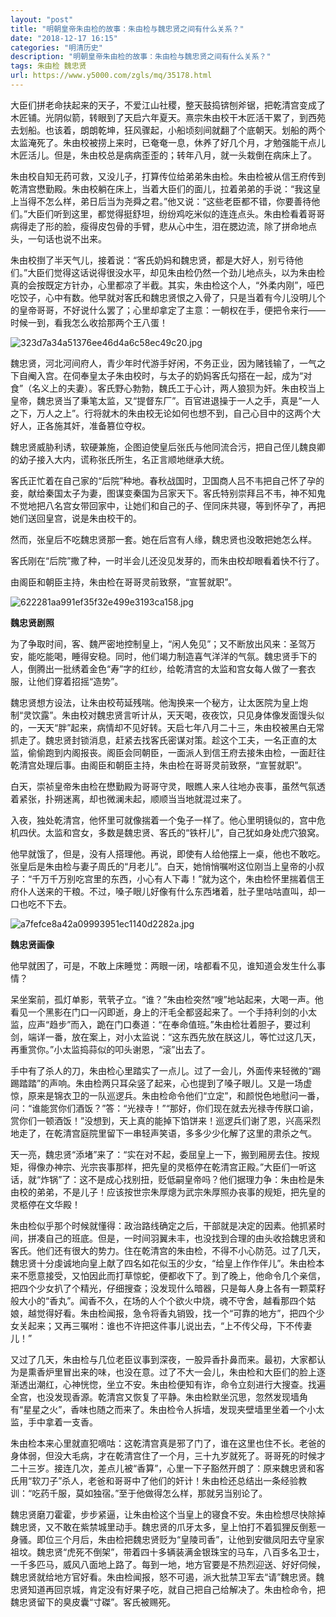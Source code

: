 ```yaml
---
layout: "post"
title: "明朝皇帝朱由检的故事：朱由检与魏忠贤之间有什么关系？"
date: "2018-12-17 16:15"
categories: "明清历史"
description: "明朝皇帝朱由检的故事：朱由检与魏忠贤之间有什么关系？"
tags: 朱由检 魏忠贤
url: https://www.y5000.com/zgls/mq/35178.html
---
```






大臣们拼老命扶起来的天子，不爱江山社稷，整天鼓捣锛刨斧锯，把乾清宫变成了木匠铺。光阴似箭，转眼到了天启六年夏天。熹宗朱由校干木匠活干累了，到西苑去划船。也该着，朗朗乾坤，狂风骤起，小船顷刻间就翻了个底朝天。划船的两个太监淹死了。朱由校被捞上来时，已奄奄一息，休养了好几个月，才勉强能干点儿木匠活儿。但是，朱由校总是病病歪歪的；转年八月，就一头栽倒在病床上了。

朱由校自知无药可救，又没儿子，打算传位给弟弟朱由检。朱由检被从信王府传到乾清宫懋勤殿。朱由校躺在床上，当着大臣们的面儿，拉着弟弟的手说：“我这皇上当得不怎么样，弟日后当为尧舜之君。”他又说：“这些老臣都不错，你要善待他们。”大臣们听到这里，都觉得挺舒坦，纷纷鸡吃米似的连连点头。朱由检看着哥哥病得走了形的脸，瘦得皮包骨的手臂，悲从心中生，泪在腮边流，除了拼命地点头，一句话也说不出来。

朱由校捯了半天气儿，接着说：“客氏奶妈和魏忠贤，都是大好人，别亏待他们。”大臣们觉得这话说得很没水平，却见朱由检仍然一个劲儿地点头，以为朱由检真的会按既定方针办，心里都凉了半截。其实，朱由检这个人，“外柔内刚”，哑巴吃饺子，心中有数。他早就对客氏和魏忠贤恨之入骨了，只是当着有今儿没明儿个的皇帝哥哥，不好说什么罢了；心里却拿定了主意：一朝权在手，便把令来行——时候一到，看我怎么收拾那两个王八蛋！

![323d7a34a51376ee46d4a6c58ec49c20.jpg](https://img.y5000.com/uploads/allimg/181019/323d7a34a51376ee46d4a6c58ec49c20.jpg)

魏忠贤，河北河间府人，青少年时代游手好闲，不务正业，因为赌钱输了，一气之下自阉入宫。在伺奉皇太子朱由校时，与太子的奶妈客氏勾搭在一起，成为“对食”（名义上的夫妻）。客氏野心勃勃，魏氏工于心计，两人狼狈为奸。朱由校当上皇帝，魏忠贤当了秉笔太监，又“提督东厂”。百官进退操于一人之手，真是“一人之下，万人之上”。行将就木的朱由校无论如何也想不到，自己心目中的这两个大好人，正各施其奸，准备篡位夺权。

魏忠贤威胁利诱，软硬兼施，企图迫使皇后张氏与他同流合污，把自己侄儿魏良卿的幼子接入大内，谎称张氏所生，名正言顺地继承大统。

客氏正忙着在自己家的“后院”种地。春秋战国时，卫国商人吕不韦把自己怀了孕的妾，献给秦国太子为妻，图谋变秦国为吕家天下。客氏特别崇拜吕不韦，神不知鬼不觉地把八名宫女带回家中，让她们和自己的子、侄同床共寝，等到怀孕了，再把她们送回皇宫，说是朱由校干的。

然而，张皇后不吃魏忠贤那一套。她在后宫有人缘，魏忠贤也没敢把她怎么样。

客氏刚在“后院”撒了种，一时半会儿还没见发芽的，而朱由校却眼看着快不行了。

由阁臣和朝臣主持，朱由检在哥哥灵前致祭，“宣誓就职”。

![622281aa991ef35f32e499e3193ca158.jpg](https://img.y5000.com/uploads/allimg/181019/622281aa991ef35f32e499e3193ca158.jpg)

 **魏忠贤剧照**

为了争取时间，客、魏严密地控制皇上，“闲人免见”；又不断放出风来：圣驾万安，能吃能喝，睡得安稳。同时，他们竭力制造喜气洋洋的气氛。魏忠贤手下的人，倒腾出一批绣着金色“寿”字的红纱，给乾清宫的太监和宫女每人做了一套衣服，让他们穿着招摇“造势”。

魏忠贤想方设法，让朱由校苟延残喘。他淘换来一个秘方，让太医院为皇上炮制“灵饮露”。朱由校对魏忠贤言听计从，天天喝，夜夜饮，只见身体像发面馒头似的，一天天“胖”起来，病情却不见好转。天启七年八月二十三，朱由校被黑白无常抓走了。魏忠贤封锁消息，赶紧去找客氏密谋对策。趁这个工夫，一名正直的太监，偷偷跑到内阁报丧。阁臣会同朝臣，一面派人到信王府去接朱由检，一面赶往乾清宫处理后事。由阁臣和朝臣主持，朱由检在哥哥灵前致祭，“宣誓就职”。

白天，崇祯皇帝朱由检在懋勤殿为哥哥守灵，眼瞧人来人往地办丧事，虽然气氛透着紧张，扑朔迷离，却也微澜未起，顺顺当当地就混过来了。

入夜，独处乾清宫，他怀里可就像揣着一个兔子一样了。他心里明镜似的，宫中危机四伏。太监和宫女，多数是魏忠贤、客氏的“铁杆儿”，自己犹如身处虎穴狼窝。

他早就饿了，但是，没有人搭理他。再说，即使有人给他摆上一桌，他也不敢吃。张皇后是朱由检与妻子周氏的“月老儿”。白天，她悄悄嘱咐这位刚当上皇帝的小叔子：“千万千万别吃宫里的东西，小心有人下毒！”就为这个，朱由检怀里揣着信王府仆人送来的干粮。不过，嗓子眼儿好像有什么东西堵着，肚子里咕咕直叫，却一口也吃不下去。

![a7fefce8a42a09993951ec1140d2282a.jpg](https://img.y5000.com/uploads/allimg/181019/a7fefce8a42a09993951ec1140d2282a.jpg)

 **魏忠贤画像**

他早就困了，可是，不敢上床睡觉：两眼一闭，啥都看不见，谁知道会发生什么事情？

呆坐案前，孤灯单影，茕茕孑立。“谁？”朱由检突然“嗖”地站起来，大喝一声。他看见一个黑影在门口一闪即逝，身上的汗毛全都竖起来了。一个手持利剑的小太监，应声“趋步”而入，跪在门口奏道：“在奉命值班。”朱由检壮着胆子，要过利剑，端详一番，放在案上，对小太监说：“这东西先放在朕这儿，等忙过这几天，再重赏你。”小太监捣蒜似的叩头谢恩，“滚”出去了。

手中有了杀人的刀，朱由检心里踏实了一点儿。过了一会儿，外面传来轻微的“踢踢踏踏”的声响。朱由检两只耳朵竖了起来，心也提到了嗓子眼儿。又是一场虚惊，原来是锦衣卫的一队巡逻兵。朱由检命令他们“立定”，和颜悦色地慰问一番，问：“谁能赏你们酒饭？”答：“光禄寺！”“那好，你们现在就去光禄寺传朕口谕，赏你们一顿酒饭！”没想到，天上真的能掉下馅饼来！巡逻兵们谢了恩，兴高采烈地走了，在乾清宫庭院里留下一串轻声笑语，多多少少化解了这里的肃杀之气。

天一亮，魏忠贤“添堵”来了：“实在对不起，委屈皇上一下，搬到厢房去住。按规矩，得像办神宗、光宗丧事那样，把先皇的灵柩停在乾清宫正殿。”大臣们一听这话，就“炸锅”了：这不是成心找别扭，贬低嗣皇帝吗？他们据理力争：朱由检是朱由校的弟弟，不是儿子！应该按世宗朱厚熜为武宗朱厚照办丧事的规矩，把先皇的灵柩停在文华殿！

朱由检似乎那个时候就懂得：政治路线确定之后，干部就是决定的因素。他抓紧时间，拼凑自己的班底。但是，一时间羽翼未丰，也没找到合理的由头收拾魏忠贤和客氏。他们还有很大的势力。住在乾清宫的朱由检，不得不小心防范。过了几天，魏忠贤十分虔诚地向皇上献了四名如花似玉的少女，“给皇上作作伴儿”。朱由检本来不愿意接受，又怕因此而打草惊蛇，便都收下了。到了晚上，他命令几个亲信，把四个少女扒了个精光，仔细搜查；没发现什么暗器，只是每人身上各有一颗菜籽般大小的“香丸”。闻香不久，在场的人个个欲火中烧，魂不守舍，越看那四个姑娘，越觉得好看。朱由检闻报，急令将香丸销毁，找一个“可靠的地方”，把四个少女关起来；又再三嘱咐：谁也不许把这件事儿说出去，“上不传父母，下不传妻儿！”

又过了几天，朱由检与几位老臣议事到深夜，一股异香扑鼻而来。最初，大家都认为是熏香炉里冒出来的味，也没在意。过了不大一会儿，朱由检和大臣们的脸上逐渐透出潮红，心神恍惚，坐立不安。朱由检便知有诈，命令立刻进行大搜查。找遍全宫，也没发现香源。乾清宫又恢复了平静。朱由检默坐沉思，忽然发现墙角有“星星之火”，香味也随之而来了。朱由检令人拆墙，发现夹壁墙里坐着一个小太监，手中拿着一支香。

朱由检本来心里就直犯嘀咕：这乾清宫真是邪了门了，谁在这里也住不长。老爸的身体弱，但没大毛病，才在乾清宫住了一个月，三十九岁就死了。哥哥死的时候才二十三岁。接连几次，差点儿被“香算”，心里一下子豁然开朗了：原来魏忠贤和客氏用“软刀子”杀人，老爸和哥哥中了他们的奸计！朱由检还总结出一条经验教训：“吃药千服，莫如独宿。”至于他做得怎么样，那就另当别论了。

魏忠贤磨刀霍霍，步步紧逼，让朱由检这个当皇上的寝食不安。朱由检想尽快除掉魏忠贤，又不敢在紫禁城里动手。魏忠贤的爪牙太多，皇上怕打不着狐狸反倒惹一身骚。即位三个月后，朱由检把魏忠贤贬为“皇陵司香”，让他到安徽凤阳去守皇家祖坟。魏忠贤“虎死不倒架”，带着四十多辆装满金银珠宝的马车，八百多名卫士，一千多匹马，威风八面地上路了。每到一地，地方官要是不热烈迎送、好好伺候，魏忠贤就给地方官好看。朱由检闻报，怒不可遏，派大批禁卫军去“请”魏忠贤。魏忠贤知道再回京城，肯定没有好果子吃，就自己把自己给解决了。朱由检命令，把魏忠贤留下的臭皮囊“寸磔”。客氏被赐死。
